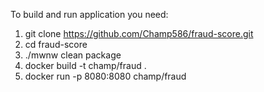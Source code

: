 To build and run application you need:
1. git clone https://github.com/Champ586/fraud-score.git
2. cd fraud-score
3. ./mwnw clean package
4. docker build -t champ/fraud .
5. docker run -p 8080:8080 champ/fraud